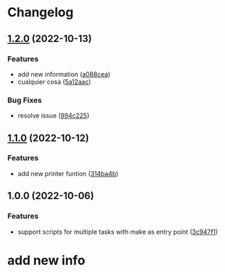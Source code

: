 # Changelog

## [1.2.0](https://github.com/davidenq/demo-github-action/compare/v1.1.0...v1.2.0) (2022-10-13)


### Features

* add new information ([a088cea](https://github.com/davidenq/demo-github-action/commit/a088cea8813bc7777c0c57fb9a8f9557e4779d8a))
* cualquier cosa ([5a12aac](https://github.com/davidenq/demo-github-action/commit/5a12aacf8b4f06176bcff5f88174b079f99d78ba))


### Bug Fixes

* resolve issue ([994c225](https://github.com/davidenq/demo-github-action/commit/994c2257af123e928b7cbd72707e8ef91f09d30e))

## [1.1.0](https://github.com/davidenq/demo-github-action/compare/v1.0.0...v1.1.0) (2022-10-12)


### Features

* add new printer funtion ([314ba4b](https://github.com/davidenq/demo-github-action/commit/314ba4bca6131c598732e9aec4b9d1c0dc04a5f9))

## 1.0.0 (2022-10-06)


### Features

* support scripts for multiple tasks  with make as entry point ([3c947f1](https://github.com/davidenq/demo-github-action/commit/3c947f152b723e34fa438596e8b12d94b566e82b))

# add new info

